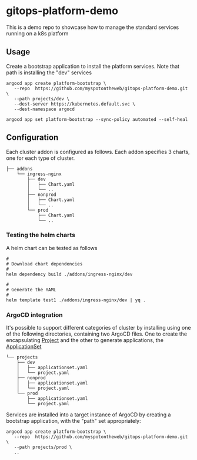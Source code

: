 # gitops-platform-demo
This is a demo repo to showcase how to manage the standard services running on a k8s platform

## Usage

Create a bootstrap application to install the platform services. Note that path is installing the "dev" services

```
argocd app create platform-bootstrap \
   --repo  https://github.com/myspotontheweb/gitops-platform-demo.git \
   --path projects/dev \
   --dest-server https://kubernetes.default.svc \
   --dest-namespace argocd

argocd app set platform-bootstrap --sync-policy automated --self-heal
```

## Configuration

Each cluster addon is configured as follows. Each addon specifies 3 charts, one for each type of cluster.

```
├── addons
    └── ingress-nginx
        ├── dev
        │   ├── Chart.yaml
        │   └── ..
        ├── nonprod
        │   ├── Chart.yaml
        │   └── ..
        └── prod
            ├── Chart.yaml
            └── ..
```

### Testing the helm charts

A helm chart can be tested as follows

```
#
# Download chart dependencies
#
helm dependency build ./addons/ingress-nginx/dev

#
# Generate the YAML
#
helm template test1 ./addons/ingress-nginx/dev | yq .
```

### ArgoCD integration

It's possible to support different categories of cluster by installing using one of the following directories, containing two ArgoCD files. One to create the encapsulating [Project](https://argo-cd.readthedocs.io/en/stable/operator-manual/declarative-setup/#projects) and the other to generate applications, the [ApplicationSet](https://argo-cd.readthedocs.io/en/stable/operator-manual/applicationset/)

```
└── projects
    ├── dev
    │   ├── applicationset.yaml
    │   └── project.yaml
    ├── nonprod
    │   ├── applicationset.yaml
    │   └── project.yaml
    └── prod
        ├── applicationset.yaml
        └── project.yaml
```

Services are installed into a target instance of ArgoCD by creating a bootstrap application, with the "path" set appropriately:

```
argocd app create platform-bootstrap \
   --repo  https://github.com/myspotontheweb/gitops-platform-demo.git \
   --path projects/prod \
   ..
```

